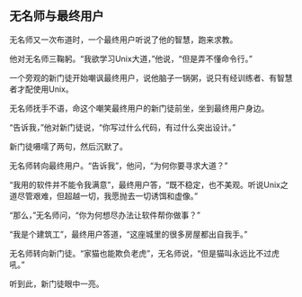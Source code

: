 ## 无名师与最终用户

无名师又一次布道时，一个最终用户听说了他的智慧，跑来求教。

他对无名师三鞠躬。“我欲学习Unix大道，”他说，“但是弄不懂命令行。”

一个旁观的新门徒开始嘲讽最终用户，说他脑子一锅粥，说只有经训练者、有智慧者才配使用Unix。

无名师抚手不语，命这个嘲笑最终用户的新门徒前坐，坐到最终用户身边。

“告诉我，”他对新门徒说，“你写过什么代码，有过什么突出设计。”

新门徒嗫嚅了两句，然后沉默了。

无名师转向最终用户。“告诉我”，他问，“为何你要寻求大道？”

“我用的软件并不能令我满意”，最终用户答，“既不稳定，也不美观。听说Unix之道尽管艰难，但超越一切，我愿抛去一切诱饵和虚像。”

“那么，”无名师问，“你为何想尽办法让软件帮你做事？”

“我是个建筑工”，最终用户答道，“这座城里的很多房屋都出自我手。”

无名师转向新门徒。“家猫也能欺负老虎”，无名师说，“但是猫叫永远比不过虎吼。”

听到此，新门徒眼中一亮。
